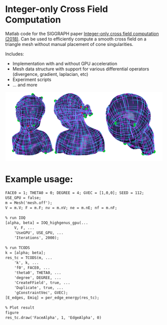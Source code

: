 # Integer-only Cross Field Computation

Matlab code for the SIGGRAPH paper [Integer-only cross field computation (2018)](https://dl.acm.org/doi/abs/10.1145/3197517.3201375).
Can be used to efficiently compute a smooth cross field on a triangle mesh without manual placement of cone singularities.

Includes:
* Implementation with and without GPU acceleration
* Mesh data structure with support for various differential operators (divergence, gradient, laplacian, etc)
* Experiment scripts
* ... and more

![Example result](https://github.com/nahumfarchi/IOQ/blob/master/img/sample.PNG)

# Example usage:
```
FACE0 = 1; THETA0 = 0; DEGREE = 4; GVEC = [1,0,0]; SEED = 112;
USE_GPU = false;
m = Mesh('mesh.off');
V = m.V; F = m.F; nv = m.nV; ne = m.nE; nf = m.nF;

% run IOQ
[alpha, beta] = IOQ_highgenus_gpu(...
    V, F, ...
    'UseGPU', USE_GPU, ...
    'Iterations', 2000);

% run TCODS
k = [alpha; beta];
res_tc = TCODS(m, ...
    'k', k, ...
    'f0', FACE0, ...
    'theta0', THETA0, ...
    'degree', DEGREE, ...
    'CreateFField', true, ...
    'Duplicate', true, ...
    'gConstraintVec', GVEC);
[E_edges, Emiq] = per_edge_energy(res_tc);

% Plot result
figure
res_tc.draw('FaceAlpha', 1, 'EdgeAlpha', 0)
```
